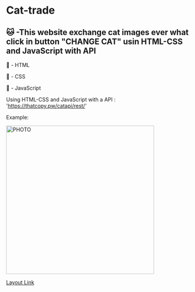 # Cat-trade

<h2> 🐱 -This website exchange cat images ever what click in button "CHANGE CAT" usin HTML-CSS and JavaScript with API</h2>

🔶 - HTML

🔷 - CSS

💛 - JavaScript

Using HTML-CSS and JavaScript with a API : 'https://thatcopy.pw/catapi/rest/'

Example:

<img src="https://raw.githubusercontent.com/leanluizz/Cat-trade/principal/imagens/PHOTO-LANDING-PAGE.png" alt="PHOTO" width="400vw">

<a href="https://leanluizz.github.io/Cat-trade/">Layout Link
